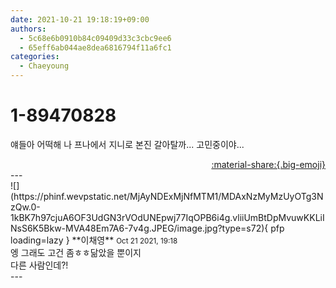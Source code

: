 ```yaml
---
date: 2021-10-21 19:18:19+09:00
authors:
  - 5c68e6b0910b84c09409d33c3cbc9ee6
  - 65eff6ab044ae8dea6816794f11a6fc1
categories:
  - Chaeyoung
---
```


# 1-89470828

<div class="post-container" markdown="1">
<div class="content-container md-sidebar__scrollwrap" markdown="1">

얘들아 어떡해 나 프나에서 지니로 본진 갈아탈까... 고민중이야...

</div>
</div>

<div style="text-align: right;" markdown="1">
<a href="https://weverse.io/fromis9/fanpost/1-89470828" style="text-align: right;">:material-share:{.big-emoji}</a>
</div>
---

<div class="comments-container md-sidebar__scrollwrap" markdown="1">
<div class="comment" markdown="1">
<div class='id-container' markdown="1">
![](https://phinf.wevpstatic.net/MjAyNDExMjNfMTM1/MDAxNzMyMzUyOTg3NzQw.0-1kBK7h97cjuA6OF3UdGN3rVOdUNEpwj77IqOPB6i4g.vliiUmBtDpMvuwKKLiINsS6K5Bkw-MVA48Em7A6-7v4g.JPEG/image.jpg?type=s72){ pfp loading=lazy }
**<span class="artist">이채영</span>** <small>Oct 21 2021, 19:18</small><br>
</div>
<div class='comment-body' markdown="1">
엥 그래도 고건 좀ㅎㅎ닮았을 뿐이지<br>다른 사람인데?!
</div>
</div>
</div>
---
